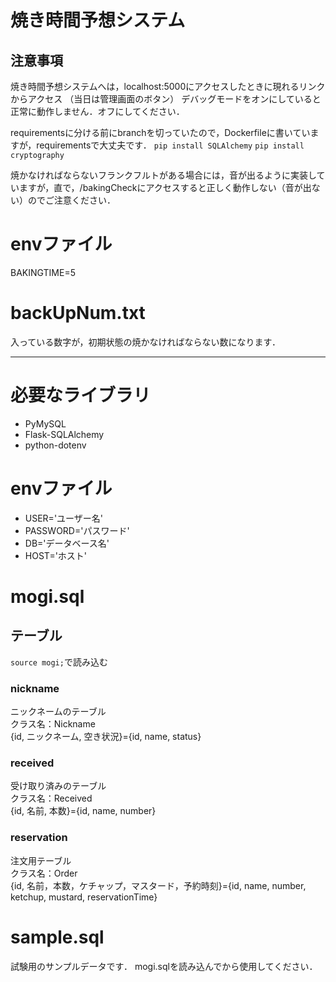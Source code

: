 # 焼き時間予想システム
## 注意事項
焼き時間予想システムへは，localhost:5000にアクセスしたときに現れるリンクからアクセス
（当日は管理画面のボタン）
デバッグモードをオンにしていると正常に動作しません．オフにしてください．

requirementsに分ける前にbranchを切っていたので，Dockerfileに書いていますが，requirementsで大丈夫です．
`pip install SQLAlchemy`
`pip install cryptography`

焼かなければならないフランクフルトがある場合には，音が出るように実装していますが，直で，/bakingCheckにアクセスすると正しく動作しない（音が出ない）のでご注意ください．

# envファイル
BAKINGTIME=5

# backUpNum.txt
入っている数字が，初期状態の焼かなければならない数になります．

------------------------------------
# 必要なライブラリ
* PyMySQL
* Flask-SQLAlchemy
* python-dotenv
# envファイル
* USER='ユーザー名'
* PASSWORD='パスワード'
* DB='データベース名'
* HOST='ホスト'
# mogi.sql
## テーブル
`source mogi;`で読み込む
### nickname
ニックネームのテーブル<br>
クラス名：Nickname<br>
{id, ニックネーム, 空き状況}={id, name, status}
### received
受け取り済みのテーブル<br>
クラス名：Received<br>
{id, 名前, 本数}={id, name, number}
### reservation
注文用テーブル<br>
クラス名：Order<br>
{id, 名前，本数，ケチャップ，マスタード，予約時刻}={id, name, number, ketchup, mustard, reservationTime}
# sample.sql
試験用のサンプルデータです．
mogi.sqlを読み込んでから使用してください．